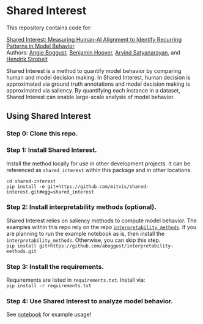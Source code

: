 # Shared Interest
This repository contains code for:

[Shared Interest: Measuring Human-AI Alignment to Identify Recurring Patterns in Model Behavior](https://arxiv.org/abs/2107.09234)  
Authors: [Angie Boggust](http://angieboggust.com/), [Benjamin Hoover](https://www.bhoov.com/), [Arvind Satyanarayan](https://arvindsatya.com/), and [Hendrik Strobelt](http://hendrik.strobelt.com/)

Shared Interest is a method to quantify model behavior by comparing human and model decision making. In Shared Interest, human decision is approximated via ground truth annotations and model decision making is approximated via saliency. By quantifying each instance in a dataset, Shared Interest can enable large-scale analysis of model behavior.

## Using Shared Interest
### Step 0: Clone this repo.

### Step 1: Install Shared Interest.
Install the method locally for use in other development projects. It can be referenced as `shared_interest` within this package and in other locations.  
```
cd shared-interest
pip install -e git+https://github.com/mitvis/shared-interest.git#egg=shared_interest
```

### Step 2: Install interpretability methods (optional).
Shared Interest relies on saliency methods to compute model behavior. The examples within this repo rely on the repo [`interpretability_methods`](https://github.mit.edu/aboggust/interpretability_methods). If you are planning to run the example notebook as is, then install the `interpretability_methods`. Otherwise, you can skip this step.  
```pip install git+https://github.com/aboggust/interpretability-methods.git```

### Step 3: Install the requirements.
Requirements are listed in `requirements.txt`. Install via:  
```pip install -r requirements.txt```

### Step 4: Use Shared Interest to analyze model behavior.
See [notebook](https://github.com/mitvis/shared-interest/blob/main/shared_interest/examples/shared_interest_example.ipynb) for example usage!

